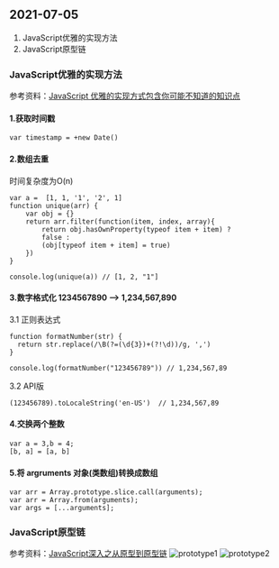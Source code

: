 ## 2021-07-05
1. JavaScript优雅的实现方法
2. JavaScript原型链

### JavaScript优雅的实现方法
参考资料：[JavaScript 优雅的实现方式包含你可能不知道的知识点](https://github.com/jawil/blog/issues/30)

#### 1.获取时间戳
```
var timestamp = +new Date()
```
#### 2.数组去重
时间复杂度为O(n)
```
var a =  [1, 1, '1', '2', 1]
function unique(arr) {
    var obj = {}
    return arr.filter(function(item, index, array){
        return obj.hasOwnProperty(typeof item + item) ? 
        false : 
        (obj[typeof item + item] = true)
    })
}

console.log(unique(a)) // [1, 2, "1"]
```
#### 3.数字格式化 1234567890 --> 1,234,567,890
3.1 正则表达式
```
function formatNumber(str) {
  return str.replace(/\B(?=(\d{3})+(?!\d))/g, ',')
}

console.log(formatNumber("123456789")) // 1,234,567,89
```
3.2 API版
```
(123456789).toLocaleString('en-US')  // 1,234,567,89
```
#### 4.交换两个整数
```
var a = 3,b = 4;
[b, a] = [a, b]
```
#### 5.将 argruments 对象(类数组)转换成数组
```
var arr = Array.prototype.slice.call(arguments);
var arr = Array.from(arguments);
var args = [...arguments];
```
### JavaScript原型链
参考资料：[JavaScript深入之从原型到原型链](https://github.com/mqyqingfeng/Blog/issues/2)
![prototype1](/picture/prototype1.png)
![prototype2](/picture/prototype2.png)